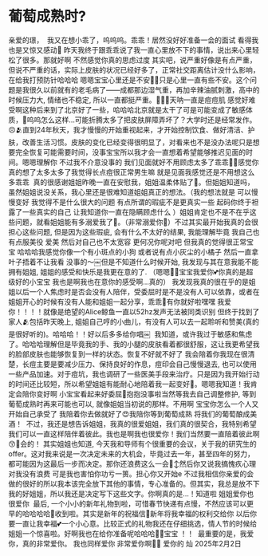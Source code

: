 # 葡萄成熟时?


亲爱的璟，
 我又在想小乖了，呜呜呜。乖乖！居然没好好准备一会的面试 看得我也是又惊又感动🥲 昨天我终于跟乖乖说了我一直心里放不下的事情，说出来心里轻松了很多。那就好啊 不然感觉你真的思虑过度 其实吧，说严重好像是有点严重，但说不严重的话，实际上皮肤的状况已经好多了，正常社交距离估计没什么影响，在给我打预防针哈哈哈 嗯嗯宝宝心里还是不安🫶🏻只是心里一直有些不安。这个问题是我很久以前就有的老毛病了——成都那边湿气重，再加辛辣油腻刺激，高中的时候压力大, 情绪也不稳定, 所以一直都挺严重。🥺🥺🥺天呐一直是痘痘肌 感觉好难受啊这种后来到了北京好了一些，哈哈哈北京就是太干了可是可能变成了敏感体质，🥺呜呜怎么这样…可能折腾太多了把皮肤屏障弄坏了？大学时还是经常发作。😣🫂直到24年秋天，我才慢慢的开始重视起来，才开始控制饮食、做好清洁、护肤，改善生活习惯。皮肤的变化已经变得很明显了，对看来也不是没办法呢只是想要完全恢复可能需要时间，没事宝宝所以我才会一直想着希望能够推迟见面的时间。嗯嗯理解你 不过我不介意没事的 我们见面就好不用顾虑太多了乖乖🙌🏻感觉你真的想了太多太多了我觉得长点痘很正常男生嘛 就是见面我感觉还是不用想这么多乖乖
 真的很感谢姐姐昨晚一直在安慰我，姐姐温柔体贴了🥺。但姐姐知道吗，虽然姐姐说没关系，我心里还是很难知道姐姐真正的想法。（我的想法就是 可以慢慢变好 我觉得不是什么很大的问题 有点所谓的瑕疵不是更真实一些 起码你终于袒露了一些真实的自己 让我知道你一直在隐瞒顾虑什么 ）姐姐肯定也不是不在乎这些问题，就看姐姐能有多溺爱我了🥺。（非常溺爱你🥹）不过其实最开始我真的会很担心这些问题, 但是因为这些瑕疵, 会有什么不太好的结果, 我能理解毕竟 我自己也有点服美役 爱美 然后对自己也不太宽容 更何况你呢对吧 但我真的觉得很正常宝宝 哈哈哈我感觉你像一个有小斑点的小狗 或者说有点小灰尘的小橘子 然后一直拿叶子捂着不让我看 没事的～￼但是不知道什么时候开始, 我发现与其在意我能不能拥有姐姐, 姐姐的感受和快乐是我更在意的了.  （嗯嗯🥺🥺宝宝我爱你💕你真的是超级好的小宝宝 我也是啊我也在意你的感受啊…真的） 我发现我真的很在乎的是姐姐以后一个人焦虑时是否会没有人陪伴，受委屈时是不是没有人可以依靠，或者在姐姐开心的时候有没有人能和姐姐一起分享，乖乖🥹有你就好啦嘿嘿 我爱你！！！！就像是绝望的Alice鲸鱼一直以52hz发声无法被同类识别 但终于找到了家人🫂包括昨天晚上, 姐姐自己哼的小曲儿，有没有人可以去一起聆听和赞美(真的是很好听的)。哈哈哈！！好以后多多给你唱￼
 我知道，或许我过于敏感和焦虑了。哈哈哈理解但是毕竟我的手、我的小腿的皮肤看着都很舒服，这让我更希望我的脸部皮肤也能够恢复到一样的状态。恢复不好就不好了 我会陪着你我现在很清楚，长痘主要是要减少压力、保持良好的作息，痘印会自己慢慢退去, 也可以使用一些产品加速。对于痘坑，我也调研了一些医美手段来治疗。只是因为我开始行动的时间还比较短，所以希望姐姐有能耐心地陪着我一起变好🥺。嗯嗯我知道！我肯定会陪你变好啊 小宝宝看起来好委屈🥰抱抱没事啦当然等我去自己调整修护, 等到葡萄成熟时再来可能也可以, 就像姐姐当初说的那样。不用啊 宝宝你怎么一个人又开始自己承受了 我陪着你去做就好了😍我陪你等到葡萄成熟 将我们的葡萄酿成美酒！
 不过，我还是想告诉姐姐，我真的很爱姐姐，我们真的很契合，我特别希望我们可以一直这样陪伴着彼此。我也是啊我也很爱你！我们当然要一直陪着彼此啊😙🥳会的！ 其实姐姐也知道, 今天我和导师有个很重要的会议，关于我的研究生的offer。这对我来说是一次决定未来的大机会，毕竟过去一年，甚至四年的努力，都可能因为这最后一步而决定。那你还浪费这么一会🙂‍↕️然后你又说我搞愧疚心理对我没有浪费 可是我也害怕你功亏一篑。担心你又开始e 不过我相信你亲爱的会做的很好的所以我本该完全放下其他的事情，专心准备的。但其实，我总是放不下我的好姐姐，所以我还是决定写下这些文字。你啊真的是…！知道啦 姐姐爱你也很爱你
 最后, 一个小小的新年礼物到啦，可惜春节快递有点慢，不然应该可以更早的哈哈哈哈🥰收到啦。其实是新年的祝福信💌新年将我幸福的权利交给你 以后你要一直让我幸福💕一个小心意。比较正式的礼物我还在仔细挑选，情人节的时候给姐姐一个惊喜啦。好啊我也在给你准备呢哈哈哈🫶🏻宝宝 ！！
 最重要的是，我爱你，真的非常爱你。
我也同样爱你 非常爱你啊🙌🏻
爱你的
灿
2025年2月2日